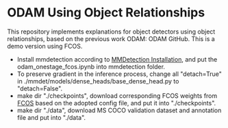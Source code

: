 # ODAM Using Object Relationships
This repository implements explanations for object detectors using object relationships, based on the previous work ODAM: ODAM GitHub. This is a demo version using FCOS.
- Install mmdetection according to [MMDetection Installation](https://mmdetection.readthedocs.io/en/latest/get_started.html), and put the odam_onestage_fcos.ipynb into mmdetection folder.
- To preserve gradient in the inference process, change all "detach=True" in ./mmdet/models/dense_heads/base_dense_head.py to "detach=False".
- make dir "./checkpoints", download corresponding FCOS weights from [FCOS](https://github.com/open-mmlab/mmdetection/tree/main/configs/fcos) based on the adopted config file, and put it into "./checkpoints".
- make dir "./data", download MS COCO validation dataset and annotation file and put into "./data".
